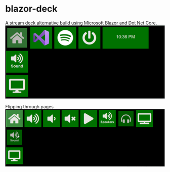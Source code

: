   # blazor-deck
A stream deck alternative build using Microsoft Blazor and Dot Net Core. 
![Alt Image text](/Images/HomePage.png?raw=true "Home Screen")

Flipping through pages
![Alt Image text](/Images/Usage.gif?raw=true "Flipping through pages")
